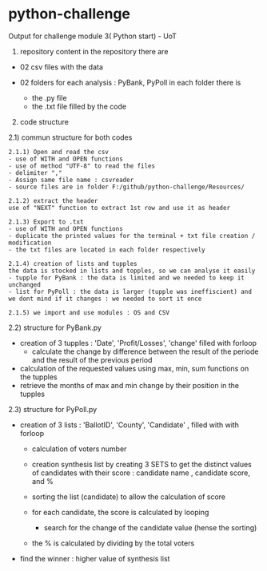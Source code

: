 # python-challenge
Output for challenge module 3( Python start) - UoT

1)  repository content 
in the repository there are 

- 02 csv files with the data 

- 02 folders for each analysis : PyBank, PyPoll
    in each folder there is
    - the .py file
    - the .txt file filled by the code

2) code structure

2.1) commun structure for both codes

    2.1.1) Open and read the csv
    - use of WITH and OPEN functions
    - use of method "UTF-8" to read the files
    - delimiter ","
    - Assign same file name : csvreader
    - source files are in folder F:/github/python-challenge/Resources/

    2.1.2) extract the header
    use of "NEXT" function to extract 1st row and use it as header

    2.1.3) Export to .txt
    - use of WITH and OPEN functions
    - duplicate the printed values for the terminal + txt file creation / modification
    - the txt files are located in each folder respectively

    2.1.4) creation of lists and tupples
    the data is stocked in lists and topples, so we can analyse it easily 
    - tupple for PyBank : the data is limited and we needed to keep it unchanged 
    - list for PyPoll : the data is larger (tupple was ineffiscient) and we dont mind if it changes : we needed to sort it once

    2.1.5) we import and use modules : OS and CSV


2.2) structure for PyBank.py
- creation of 3 tupples : 'Date', 'Profit/Losses', 'change' filled  with forloop
    - calculate the change by difference between the result of the periode and the result of the previous period
- calculation of the requested values using max, min, sum functions on the tupples
- retrieve the months of max and min change by their position in the tupples


2.3) structure for PyPoll.py
- creation of 3 lists : 'BallotID', 'County', 'Candidate'  , filled with with forloop
    - calculation of voters number 

    - creation synthesis list by creating 3 SETS to get the distinct values of candidates with their score : candidate name , candidate score, and %
    - sorting the list (candidate) to allow the calculation of score
    - for each candidate, the score is calculated by looping 
        - search for  the change of the candidate value (hense the sorting)
    - the % is calculated by dividing by the total voters

- find the winner : higher value of synthesis list